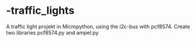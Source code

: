 # -traffic_lights
A traffic light projekt in Micropython, using the i2c-bus with pcf8574. Create two libraries pcf8574.py and ampel.py 
